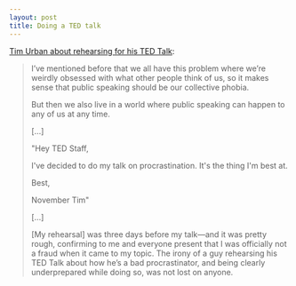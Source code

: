 ```yaml
---
layout: post
title: Doing a TED talk
---
```


[Tim Urban about rehearsing for his TED Talk](http://waitbutwhy.com/2016/03/doing-a-ted-talk-the-full-story.html):

>  I’ve mentioned before that we all have this problem where we’re weirdly obsessed with what other people think of us, so it makes sense that public speaking should be our collective phobia.
>
> But then we also live in a world where public speaking can happen to any of us at any time.
>
>
> […]
>
> "Hey TED Staff,
>
> I've decided to do my talk on procrastination. It's the thing I'm best at.
>
> Best,
>
> November Tim"
>
> […]
>
> [My rehearsal] was three days before my talk—and it was pretty rough, confirming to me and everyone present that I was officially not a fraud when it came to my topic. The irony of a guy rehearsing his TED Talk about how he’s a bad procrastinator, and being clearly underprepared while doing so, was not lost on anyone.

